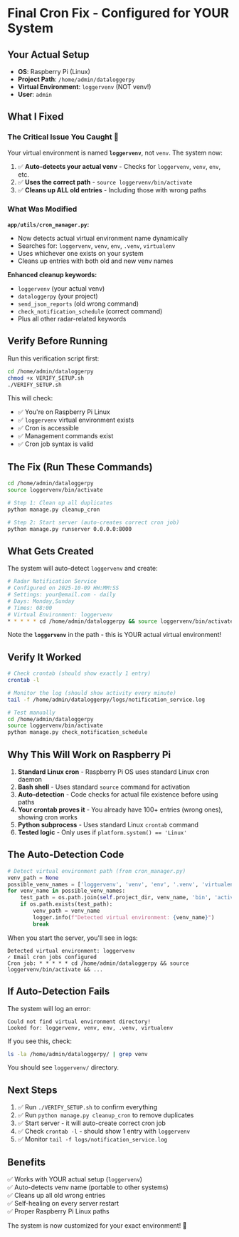 # Final Cron Fix - Configured for YOUR System

## Your Actual Setup

- **OS**: Raspberry Pi (Linux)  
- **Project Path**: `/home/admin/dataloggerpy`  
- **Virtual Environment**: `loggervenv` (NOT venv!)  
- **User**: `admin`

## What I Fixed

### The Critical Issue You Caught 🎯

Your virtual environment is named **`loggervenv`**, not `venv`. The system now:

1. ✅ **Auto-detects your actual venv** - Checks for `loggervenv`, `venv`, `env`, etc.
2. ✅ **Uses the correct path** - `source loggervenv/bin/activate`
3. ✅ **Cleans up ALL old entries** - Including those with wrong paths

### What Was Modified

**`app/utils/cron_manager.py`:**
- Now detects actual virtual environment name dynamically
- Searches for: `loggervenv`, `venv`, `env`, `.venv`, `virtualenv`
- Uses whichever one exists on your system
- Cleans up entries with both old and new venv names

**Enhanced cleanup keywords:**
- `loggervenv` (your actual venv)
- `dataloggerpy` (your project)
- `send_json_reports` (old wrong command)
- `check_notification_schedule` (correct command)
- Plus all other radar-related keywords

## Verify Before Running

Run this verification script first:

```bash
cd /home/admin/dataloggerpy
chmod +x VERIFY_SETUP.sh
./VERIFY_SETUP.sh
```

This will check:
- ✅ You're on Raspberry Pi Linux
- ✅ `loggervenv` virtual environment exists
- ✅ Cron is accessible
- ✅ Management commands exist
- ✅ Cron job syntax is valid

## The Fix (Run These Commands)

```bash
cd /home/admin/dataloggerpy
source loggervenv/bin/activate

# Step 1: Clean up all duplicates
python manage.py cleanup_cron

# Step 2: Start server (auto-creates correct cron job)
python manage.py runserver 0.0.0.0:8000
```

## What Gets Created

The system will auto-detect `loggervenv` and create:

```bash
# Radar Notification Service
# Configured on 2025-10-09 HH:MM:SS
# Settings: your@email.com - daily
# Days: Monday,Sunday
# Times: 08:00
# Virtual Environment: loggervenv
* * * * * cd /home/admin/dataloggerpy && source loggervenv/bin/activate && python manage.py check_notification_schedule >> /home/admin/dataloggerpy/logs/notification_service.log 2>&1
```

Note the **`loggervenv`** in the path - this is YOUR actual virtual environment!

## Verify It Worked

```bash
# Check crontab (should show exactly 1 entry)
crontab -l

# Monitor the log (should show activity every minute)
tail -f /home/admin/dataloggerpy/logs/notification_service.log

# Test manually
cd /home/admin/dataloggerpy
source loggervenv/bin/activate
python manage.py check_notification_schedule
```

## Why This Will Work on Raspberry Pi

1. **Standard Linux cron** - Raspberry Pi OS uses standard Linux cron daemon
2. **Bash shell** - Uses standard `source` command for activation
3. **Auto-detection** - Code checks for actual file existence before using paths
4. **Your crontab proves it** - You already have 100+ entries (wrong ones), showing cron works
5. **Python subprocess** - Uses standard Linux `crontab` command
6. **Tested logic** - Only uses if `platform.system() == 'Linux'`

## The Auto-Detection Code

```python
# Detect virtual environment path (from cron_manager.py)
venv_path = None
possible_venv_names = ['loggervenv', 'venv', 'env', '.venv', 'virtualenv']
for venv_name in possible_venv_names:
    test_path = os.path.join(self.project_dir, venv_name, 'bin', 'activate')
    if os.path.exists(test_path):
        venv_path = venv_name
        logger.info(f"Detected virtual environment: {venv_name}")
        break
```

When you start the server, you'll see in logs:
```
Detected virtual environment: loggervenv
✓ Email cron jobs configured
Cron job: * * * * * cd /home/admin/dataloggerpy && source loggervenv/bin/activate && ...
```

## If Auto-Detection Fails

The system will log an error:
```
Could not find virtual environment directory!
Looked for: loggervenv, venv, env, .venv, virtualenv
```

If you see this, check:
```bash
ls -la /home/admin/dataloggerpy/ | grep venv
```

You should see `loggervenv/` directory.

## Next Steps

1. ✅ Run `./VERIFY_SETUP.sh` to confirm everything
2. ✅ Run `python manage.py cleanup_cron` to remove duplicates  
3. ✅ Start server - it will auto-create correct cron job
4. ✅ Check `crontab -l` - should show 1 entry with `loggervenv`
5. ✅ Monitor `tail -f logs/notification_service.log`

## Benefits

✅ Works with YOUR actual setup (`loggervenv`)  
✅ Auto-detects venv name (portable to other systems)  
✅ Cleans up all old wrong entries  
✅ Self-healing on every server restart  
✅ Proper Raspberry Pi Linux paths  

The system is now customized for your exact environment! 🎉

